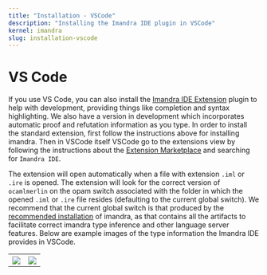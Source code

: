 ```yaml
---
title: "Installation - VSCode"
description: "Installing the Imandra IDE plugin in VSCode"
kernel: imandra
slug: installation-vscode
---
```


# VS Code

If you use VS Code, you can also install the [Imandra IDE Extension](https://marketplace.visualstudio.com/items?itemName=aestheticintegration.iml-vscode) plugin to help with development, providing things like completion and syntax highlighting. We also have a version in development which incorporates automatic proof and refutation information as you type. In order to install the standard extension, first follow the instructions above for installing imandra. Then in VSCode itself VSCode go to the extensions view by following the instructions about the [Extension Marketplace](https://code.visualstudio.com/docs/editor/extension-gallery) and searching for `Imandra IDE`. 

The extension will open automatically when a file with extension `.iml` or `.ire` is opened. The extension will look for the correct version of `ocamlmerlin` on the opam switch associated with the folder in which the opened `.iml` or `.ire` file resides (defaulting to the current global switch). We recommend that the current global switch is that produced by the [recommended installation](Installation%20-%20Simple.md) of imandra, as that contains all the artifacts to facilitate correct imandra type inference and other language server features. Below are example images of the type information the Imandra IDE provides in VSCode.
<table style="width:100%">
<tr>
    <th><img src="https://storage.googleapis.com/imandra-assets/images/docs/ImandraVSCodeIDE1.png"></th>
    <th><img src = "https://storage.googleapis.com/imandra-assets/images/docs/ImandraVSCodeIDE2.png"></th>
</tr>
</table>

